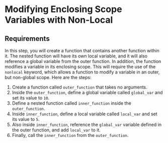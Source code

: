# Modifying Enclosing Scope Variables with Non-Local

## Requirements

In this step, you will create a function that contains another function within it. The nested function will have its own local variable, and it will also reference a global variable from the outer function. In addition, the function modifies a variable in its enclosing scope. This will require the use of the `nonlocal` keyword, which allows a function to modify a variable in an outer, but non-global scope. Here are the steps:

1. Create a function called `outer_function` that takes no arguments.
2. Inside the `outer_function`, define a global variable called `global_var` and set its value to `10`.
3. Define a nested function called `inner_function` inside the `outer_function`.
4. Inside `inner_function`, define a local variable called `local_var` and set its value to `5`.
5. Also inside `inner_function`, reference the `global_var` variable defined in the outer function, and add `local_var` to it.
6. Finally, call the `inner_function` from the `outer_function`.
